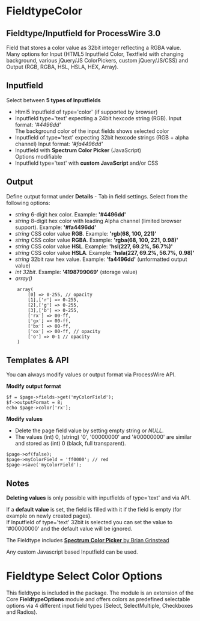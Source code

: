FieldtypeColor
==============

## Fieldtype/Inputfield for ProcessWire 3.0

Field that stores a color value as 32bit integer reflecting a RGBA value. Many options for Input (HTML5 Inputfield Color, Textfield with changing background, various jQuery/JS ColorPickers, custom jQuery/JS/CSS) and Output (RGB, RGBA, HSL, HSLA, HEX, Array).

## Inputfield  
Select between **5 types of Inputfields** 
 
+ Html5 Inputfield of type='color' (if supported by browser)   
+ Inputfield type='text' expecting a 24bit hexcode string (RGB). Input format: *'#4496dd'*  
The background color of the input fields shows selected color
+ Inputfield of type='text' expecting 32bit hexcode strings (RGB + alpha channel) Input format: *'#fa4496dd'*  
+ Inputfield with **Spectrum Color Picker** (JavaScript)  
Options modifiable
+ Inputfield type='text' with **custom JavaScript** and/or CSS


## Output

Define output format under **Details** - Tab in field settings. Select from the following options:

+ *string* 6-digit hex color. Example: **'#4496dd'**
+ *string* 8-digit hex color with leading Alpha channel (limited browser support).	 Example: **'#fa4496dd'**
+ *string* CSS color value **RGB**. Example: **'rgb(68, 100, 221)'**
+ *string* CSS color value **RGBA**. Example: **'rgba(68, 100, 221, 0.98)'**
+ *string* CSS color value **HSL**. Example: **'hsl(227, 69.2%, 56.7%)'**
+ *string* CSS color value **HSLA**. Example: **'hsla(227, 69.2%, 56.7%, 0.98)'**
+ *string* 32bit raw hex value. Example: **'fa4496dd'** (unformatted output value)
+ *int 32bit*. Example: **'4198799069'** (storage value)
+ *array()*

```
	array(
		[0] => 0-255, // opacity
		[1],['r'] => 0-255,
		[2],['g'] => 0-255,
		[3],['b'] => 0-255,
		['rx'] => 00-ff,
		['gx'] => 00-ff,
		['bx'] => 00-ff,
		['ox'] => 00-ff, // opacity
		['o'] => 0-1 // opacity
	)
```


## Templates & API 
You can always modify values or output format via ProcessWire API.

**Modify output format**  

```
$f = $page->fields->get('myColorField');
$f->outputFormat = 8;
echo $page->color['rx'];
```  

**Modify values**

+ Delete the page field value by setting empty string or *NULL*.
+ The values (int) 0, (string) '0', '00000000' and '#00000000' are similar and stored as (int) 0 (black, full transparent).

```
$page->of(false);
$page->myColorField = 'ff0000'; // red
$page->save('myColorField');
```

## Notes
**Deleting values** is only possible with inputfields of type='text' and via API.

If a **default value** is set, the field is filled with it if the field is empty (for example on newly created pages).  
If Inputfield of type='text' 32bit is selected you can set the value to '#00000000' and the default value will be ignored.
		
The Fieldtype includes
[**Spectrum Color Picker** by Brian Grinstead](https://github.com/bgrins/spectrum)

Any custom Javascript based Inputfield can be used.

Fieldtype Select Color Options
==============================

This fieldtype is included in the package. The module is an extension of the Core **FieldtypeOptions** module and offers colors as predefined selectable options via 4 different input field types (Select, SelectMultiple, Checkboxes and Radios).
